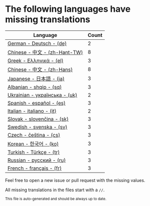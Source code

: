 # The following languages have missing translations
Language|Count
-|-
[German - Deutsch - (de)](Calendr/Assets/de.lproj/Localizable.strings)|2
[Chinese - 中文 - (zh-Hant-TW)](Calendr/Assets/zh-Hant-TW.lproj/Localizable.strings)|8
[Greek - Ελληνικά - (el)](Calendr/Assets/el.lproj/Localizable.strings)|3
[Chinese - 中文 - (zh-Hans)](Calendr/Assets/zh-Hans.lproj/Localizable.strings)|8
[Japanese - 日本語 - (ja)](Calendr/Assets/ja.lproj/Localizable.strings)|3
[Albanian - shqip - (sq)](Calendr/Assets/sq.lproj/Localizable.strings)|3
[Ukrainian - українська - (uk)](Calendr/Assets/uk.lproj/Localizable.strings)|2
[Spanish - español - (es)](Calendr/Assets/es.lproj/Localizable.strings)|3
[Italian - italiano - (it)](Calendr/Assets/it.lproj/Localizable.strings)|2
[Slovak - slovenčina - (sk)](Calendr/Assets/sk.lproj/Localizable.strings)|3
[Swedish - svenska - (sv)](Calendr/Assets/sv.lproj/Localizable.strings)|3
[Czech - čeština - (cs)](Calendr/Assets/cs.lproj/Localizable.strings)|3
[Korean - 한국어 - (ko)](Calendr/Assets/ko.lproj/Localizable.strings)|3
[Turkish - Türkçe - (tr)](Calendr/Assets/tr.lproj/Localizable.strings)|3
[Russian - русский - (ru)](Calendr/Assets/ru.lproj/Localizable.strings)|3
[French - français - (fr)](Calendr/Assets/fr.lproj/Localizable.strings)|3

Feel free to open a new issue or pull request with the missing values.

All missing translations in the files start with a `//`.

<sub>This file is auto-generated and should be always up to date.</sub>
